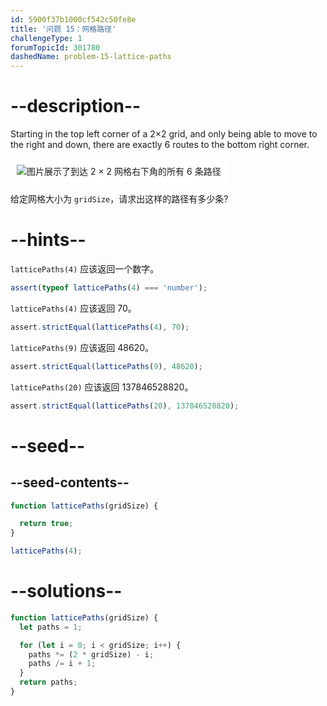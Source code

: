 ```yaml
---
id: 5900f37b1000cf542c50fe8e
title: '问题 15：网格路径'
challengeType: 1
forumTopicId: 301780
dashedName: problem-15-lattice-paths
---
```


# --description--

Starting in the top left corner of a 2×2 grid, and only being able to move to the right and down, there are exactly 6 routes to the bottom right corner.

<img class="img-responsive center-block" alt="图片展示了到达 2 × 2 网格右下角的所有 6 条路径" src="https://cdn-media-1.freecodecamp.org/imgr/1Atixoj.gif" style="background-color: white; padding: 10px;" />

给定网格大小为 `gridSize`，请求出这样的路径有多少条?

# --hints--

`latticePaths(4)` 应该返回一个数字。

```js
assert(typeof latticePaths(4) === 'number');
```

`latticePaths(4)` 应该返回 70。

```js
assert.strictEqual(latticePaths(4), 70);
```

`latticePaths(9)` 应该返回 48620。

```js
assert.strictEqual(latticePaths(9), 48620);
```

`latticePaths(20)` 应该返回 137846528820。

```js
assert.strictEqual(latticePaths(20), 137846528820);
```

# --seed--

## --seed-contents--

```js
function latticePaths(gridSize) {

  return true;
}

latticePaths(4);
```

# --solutions--

```js
function latticePaths(gridSize) {
  let paths = 1;

  for (let i = 0; i < gridSize; i++) {
    paths *= (2 * gridSize) - i;
    paths /= i + 1;
  }
  return paths;
}
```
